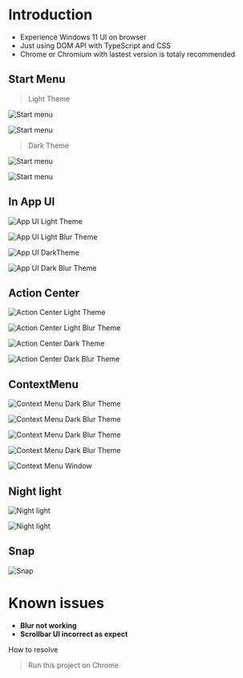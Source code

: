 # Introduction

 - Experience Windows 11 UI on browser
 - Just using DOM API with TypeScript and CSS
 - Chrome or Chromium with lastest version is totaly recommended
 
## Start Menu

> Light Theme

![Start menu](public/imgs/introduction/win11-startmenu-light.png)

![Start menu](public/imgs/introduction/win11-startmenu-light-glass.png)

> Dark Theme

![Start menu](public/imgs/introduction/win11-startmenu-dark.png)

![Start menu](public/imgs/introduction/win11-startmenu-dark-glass.png)

## In App UI

![App UI Light Theme](public/imgs/introduction/win11-light.png)

![App UI Light Blur Theme](public/imgs/introduction/win11-light-glass.png)

![App UI DarkTheme](public/imgs/introduction/win11-dark.png)

![App UI Dark Blur Theme](public/imgs/introduction/win11-dark-glass.png)

## Action Center

![Action Center Light Theme](public/imgs/introduction/win11-action-center-light.png)

![Action Center Light Blur Theme](public/imgs/introduction/win11-action-center-light-glass.png)

![Action Center Dark Theme](public/imgs/introduction/win11-action-center-dark.png)

![Action Center Dark Blur Theme](public/imgs/introduction/win11-action-center-dark-glass.png)

## ContextMenu

![Context Menu Dark Blur Theme](public/imgs/introduction/win11-contextmenu-light.png)

![Context Menu Dark Blur Theme](public/imgs/introduction/win11-contextmenu-light-glass.png)

![Context Menu Dark Blur Theme](public/imgs/introduction/win11-contextmenu-dark.png)

![Context Menu Dark Blur Theme](public/imgs/introduction/win11-contextmenu-dark-glass.png)

![Context Menu Window](public/imgs/introduction/win11-contextmenu-window.png)

## Night light

![Night light](public/imgs/introduction/win11-nightlight.png)

![Night light](public/imgs/introduction/win11-nightlight-dark.png)

## Snap

![Snap](public/imgs/introduction/win11-snap.png)


# Known issues

 - **Blur not working** 
 - **Scrollbar UI incorrect as expect**
 
 How to resolve

> Run this project on Chrome
